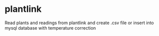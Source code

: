 # plantlink
Read plants and readings from plantlink and create .csv file or insert into mysql database with temperature correction
